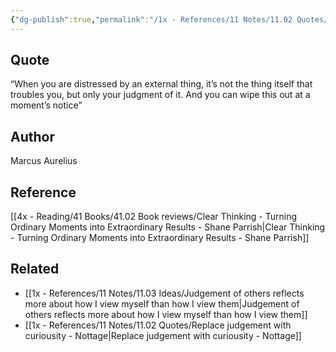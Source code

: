 ```yaml
---
{"dg-publish":true,"permalink":"/1x - References/11 Notes/11.02 Quotes/When you are distressed by an external thing, it’s not the thing itself that troubles you, but only your judgment of it - Marcus Aurelius/","title":"When you are distressed by an external thing, it’s not the thing itself that troubles you, but only your judgment of it - Marcus Aurelius","noteIcon":"","created":"2023-12-23T23:04:52.000+03:00","updated":"2024-02-14T20:18:36.395+03:00"}
---
```



## Quote
“When you are distressed by an external thing, it’s not the thing itself that troubles you, but only your judgment of it. And you can wipe this out at a moment’s notice"

## Author
Marcus Aurelius

## Reference
[[4x - Reading/41 Books/41.02 Book reviews/Clear Thinking - Turning Ordinary Moments into Extraordinary Results - Shane  Parrish\|Clear Thinking - Turning Ordinary Moments into Extraordinary Results - Shane  Parrish]]

## Related
- [[1x - References/11 Notes/11.03 Ideas/Judgement of others reflects more about how I view myself than how I view them\|Judgement of others reflects more about how I view myself than how I view them]]
- [[1x - References/11 Notes/11.02 Quotes/Replace judgement with curiousity - Nottage\|Replace judgement with curiousity - Nottage]]

